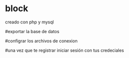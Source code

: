 # block
creado con php y mysql

#exportar la base de datos

#configrar los archivos de conexion

#una vez que te registrar iniciar sesión con tus credeciales

